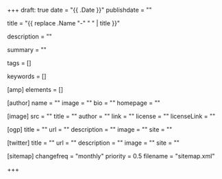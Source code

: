 +++
draft: true
date = "{{ .Date }}"
publishdate = ""

title = "{{ replace .Name "-" " " | title }}"

description = ""

summary = ""

tags = []

keywords = []

[amp]
    elements = []

[author]
    name = ""
    image = ""
    bio = ""
    homepage = ""

[image]
    src = ""
    title = ""
    author = ""
    link = ""
    license = ""
    licenseLink = ""

[ogp]
    title = ""
    url = ""
    description = ""
    image = ""
    site = ""

[twitter]
    title = ""
    url = ""
    description = ""
    image = ""
    site = ""

[sitemap]
  changefreq = "monthly"
  priority = 0.5
  filename = "sitemap.xml"

+++